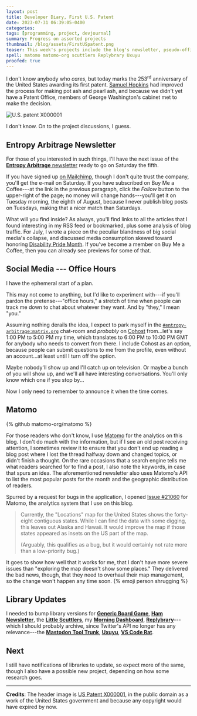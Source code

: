 ```yaml
---
layout: post
title: Developer Diary, First U.S. Patent
date: 2023-07-31 06:39:05-0400
categories:
tags: [programming, project, devjournal]
summary: Progress on assorted projects
thumbnail: /blog/assets/FirstUSpatent.png
teaser: This week's projects include the blog's newsletter, pseudo-office hours on Saturday (come visit this Saturday!), a bug report, and another batch of library updates.
spell: matomo matomo-org scuttlers Replybrary Uxuyu
proofed: true
---
```


I don't know anybody who *cares*, but today marks the 253<sup>rd</sup> anniversary of the United States awarding its first patent.  [Samuel Hopkins](https://en.wikipedia.org/wiki/Samuel_Hopkins_%28inventor%29) had improved the process for making pot ash and pearl ash, and because we didn't yet have a Patent Office, members of George Washington's cabinet met to make the decision.

![U.S. patent X000001](/blog/assets/FirstUSpatent.png "Wait, now I want to know if people and offices used to hire a clerk to draw letterhead in on their stationery...")

I don't know.  On to the project discussions, I guess.

## Entropy Arbitrage Newsletter

For those of you interested in such things, I'll have the next issue of the [**Entropy Arbitrage** newsletter](https://www.buymeacoffee.com/jcolag) ready to go on Saturday the fifth.

If you have signed up [on Mailchimp](https://entropy-arbitrage.mailchimpsites.com/), though I don't quite trust the company, you'll get the e-mail on Saturday.  If you have subscribed on Buy Me a Coffee---at the link in the previous paragraph, click the *Follow* button to the upper-right of the page; no money will change hands---you'll get it on Tuesday morning, the eighth of August, because I never publish blog posts on Tuesdays, making that a nicer match than Saturdays.

What will you find inside?  As always, you'll find links to all the articles that I found interesting in my RSS feed or bookmarked, plus some analysis of blog traffic.  For July, I wrote a piece on the peculiar blandness of big social media's collapse, and discussed media consumption skewed toward honoring [Disability Pride Month](https://en.wikipedia.org/wiki/Disability_Pride_Month).  If you've become a member on Buy Me a Coffee, then you can already see previews for some of that.

## Social Media --- Office Hours

I have the ephemeral start of a plan.

This may not come to anything, but I'd like to experiment with---if you'll pardon the pretense---"office hours," a stretch of time when people can track me down to chat about whatever they want.  And by "they," I mean "you."

Assuming nothing derails the idea, I expect to park myself in the [`#entropy-arbitrage:matrix.org`](https://matrix.to/#/#entropy-arbitrage:matrix.org) chat-room and *probably* on [Cohost](https://cohost.org/jcolag) from...let's say 1:00 PM to 5:00 PM my time, which translates to 6:00 PM to 10:00 PM GMT for anybody who needs to convert from there.  I include Cohost as an option, because people can submit questions to me from the profile, even without an account...at least until I turn off the option.

Maybe nobody'll show up and I'll catch up on television.  Or maybe a bunch of you will show up, and we'll all have interesting conversations.  You'll only know which one if you stop by...

Now I only need to remember to announce it when the time comes.

## Matomo

{% github matomo-org/matomo %}

For those readers who don't know, I use [Matomo](https://matomo.org/) for the analytics on this blog.  I don't do much with the information, but if I see an old post receiving attention, I sometimes review it to ensure that you don't end up reading a blog post where I lost the thread halfway down and changed topics, or didn't finish a thought.  On the rare occasions that a search engine tells me what readers searched for to find a post, I also note the keywords, in case that spurs an idea.  The aforementioned newsletter also uses Matomo's API to list the most popular posts for the month and the geographic distribution of readers.

Spurred by a request for bugs in the application, I opened [Issue #21060](https://github.com/matomo-org/matomo/issues/21060) for Matomo, the analytics system that I use on this blog.

 > Currently, the "Locations" map for the United States shows the forty-eight contiguous states. While I can find the data with some digging, this leaves out Alaska and Hawaii. It would improve the map if those states appeared as insets on the US part of the map.
 >
 > (Arguably, this qualifies as a bug, but it would certainly not rate more than a low-priority bug.)

It goes to show how well that it works for me, that I don't have more severe issues than "exploring the map doesn't show some places."  They delivered the bad news, though, that they need to overhaul their map management, so the change won't happen any time soon.  {% emoji person shrugging %}

## Library Updates

I needed to bump library versions for [**Generic Board Game**](https://github.com/jcolag/generic-board-game), [**Ham Newsletter**](https://github.com/jcolag/ham-newsletter), the [**Little Scuttlers**](https://github.com/jcolag/LittleScuttlers), my [**Morning Dashboard**](https://github.com/jcolag/dash), [**Replybrary**](https://github.com/jcolag/library-twtterbot)---which I should probably archive, since Twitter's API no longer has any relevance---the [**Mastodon Tool Trunk**](https://github.com/jcolag/tool-trunk), [**Uxuyu**](https://github.com/jcolag/Uxuyu), [**VS Code Rat**](https://github.com/jcolag/vscode-rat).

## Next

I still have notifications of libraries to update, so expect more of the same, though I also have a possible new project, depending on how some research goes.

* * *

**Credits**:  The header image is [US Patent X000001](https://commons.wikimedia.org/wiki/File:FirstUSpatent.jpg), in the public domain as a work of the United States government and because any copyright would have expired by now.
